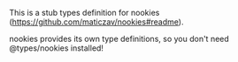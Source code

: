 This is a stub types definition for nookies (https://github.com/maticzav/nookies#readme).

nookies provides its own type definitions, so you don't need @types/nookies installed!